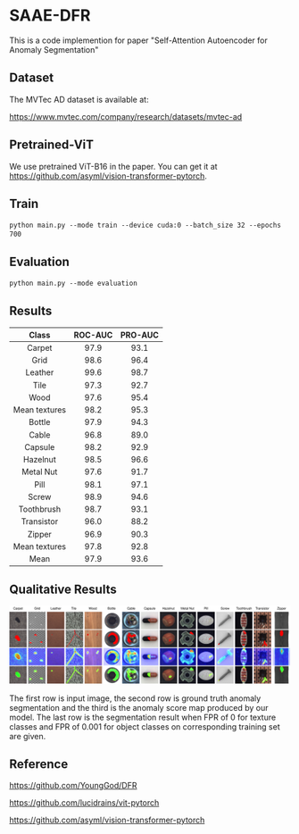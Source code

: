 # SAAE-DFR
This is a code implemention for paper "Self-Attention Autoencoder for Anomaly Segmentation"

## Dataset
The MVTec AD dataset is available at:

https://www.mvtec.com/company/research/datasets/mvtec-ad

## Pretrained-ViT
We use pretrained ViT-B16 in the paper. You can get it at https://github.com/asyml/vision-transformer-pytorch. 



## Train
    python main.py --mode train --device cuda:0 --batch_size 32 --epochs 700
    
## Evaluation
    python main.py --mode evaluation

## Results
|     Class     |  ROC-AUC  |  PRO-AUC  |
|     :----:    |  :----:   |  :----:   |
|     Carpet    |    97.9   |    93.1   |
|      Grid     |    98.6   |    96.4   |
|     Leather   |    99.6   |    98.7   |
|      Tile     |    97.3   |    92.7   |
|      Wood     |    97.6   |    95.4   |
| Mean textures |    98.2   |    95.3   |
|     Bottle    |    97.9   |    94.3   |
|     Cable     |    96.8   |    89.0   |
|     Capsule   |    98.2   |    92.9   |
|     Hazelnut  |    98.5   |    96.6   |
|    Metal Nut  |    97.6   |    91.7   |
|      Pill     |    98.1   |    97.1   |
|     Screw     |    98.9   |    94.6   |
|   Toothbrush  |    98.7   |    93.1   |
|   Transistor  |    96.0   |    88.2   |
|     Zipper    |    96.9   |    90.3   |
| Mean textures |    97.8   |    92.8   |
|      Mean     |    97.9   |    93.6   |

## Qualitative Results
![qualitative result](https://github.com/YangYang-SHU/SAAE-DFR/blob/main/figs/qualitative_result.png)

The first row is input image, the second row is ground truth anomaly segmentation and the third is the
anomaly score map produced by our model. The last row is the segmentation result when FPR of 0 for texture classes and FPR of 0.001 for object classes on
corresponding training set are given.

## Reference
https://github.com/YoungGod/DFR

https://github.com/lucidrains/vit-pytorch

https://github.com/asyml/vision-transformer-pytorch
